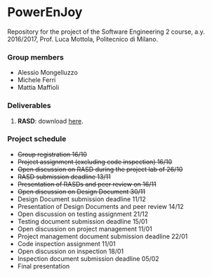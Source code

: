 # PowerEnJoy

Repository for the project of the Software Engineering 2 course, a.y. 2016/2017, Prof. Luca Mottola, Politecnico di Milano.

### Group members
- Alessio Mongelluzzo
- Michele Ferri
- Mattia Maffioli

### Deliverables
1. **RASD**: download [here](https://github.com/AlessioMongelluzzo/PowerEnJoy/raw/master/deliveries/RASD.pdf).

### Project schedule
- ~~Group registration 16/10~~
- ~~Project assignment (excluding code inspection) 16/10~~
- ~~Open discussion on RASD during the project lab of 26/10~~
- ~~RASD submission deadline 13/11~~
- ~~Presentation of RASDs and peer review on 16/11~~
- ~~Open discussion on Design Document 30/11~~
- Design Document submission deadline 11/12
- Presentation of Design Documents and peer review 14/12
- Open discussion on testing assignment 21/12 
- Testing document submission deadline 15/01
- Open discussion on project management 11/01
- Project management document submission deadline 22/01
- Code inspection assignment 11/01
- Open discussion on inspection 18/01
- Inspection document submission deadline 05/02
- Final presentation